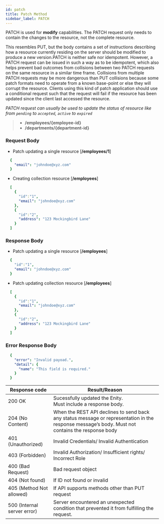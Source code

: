 ```yaml
---
id: patch
title: Patch Method
sidebar_label: PATCH
---
```


PATCH is used for **modify** capabilities. The PATCH request only needs to contain the changes to the resource, not the complete resource.

This resembles PUT, but the body contains a set of instructions describing how a resource currently residing on the server should be modified to produce a new version.PATCH is neither safe nor idempotent. However, a PATCH request can be issued in such a way as to be idempotent, which also helps prevent bad outcomes from collisions between two PATCH requests on the same resource in a similar time frame. Collisions from multiple PATCH requests may be more dangerous than PUT collisions because some patch formats need to operate from a known base-point or else they will corrupt the resource. Clients using this kind of patch application should use a conditional request such that the request will fail if the resource has been updated since the client last accessed the resource.

*PATCH request can usually be used to update the status of resource like from `pending` to `accepted`, `active`  to `expired`*

> * **/employees/{employee-id}**
> * **/departments/{department-id}**

### Request Body

* Patch updating a single resource [**/employees/1**]

```yaml
  {
    "email": "johndoe@xyz.com"
  }
 ```

* Creating collection resource [**/employees**]

```yaml
  [
    {
      "id":"1",
      "email": "johndoe@xyz.com"
    },
    {
      "id":"2",
      "address": "123 Mockingbird Lane"
    }
  ]
```

### Response Body

* Patch updating a single resource [**/employees**]

```yaml
  {
    "id":"1",
    "email": "johndoe@xyz.com"
  }
 ```

* Patch updating collection resource [**/employees**]

```yaml
  [
    {
      "id":"1",
      "email": "johndoe@xyz.com"
    },
    {
      "id":"2",
      "address": "123 Mockingbird Lane"
    }
  ]
```

### Error Response Body

```yaml
  {
    "error": "Invalid payoad.",
    "detail": {
      "name": "This field is required."
    }
  }

```

|  Response code            |  Result/Reason |
|---------------------------|------------------------------|
|200 OK                     | Sucessfully updated the Enity. <br/> Must include a response body. |
|204 (No Content)           | When the REST API declines to send back any status message or representation in the response message’s body. Must not contains the response body|
|401 (Unauthorized)         | Invalid Credentials/ Invalid Authentication |
|403 (Forbidden)            | Invalid Authorization/ Insufficient rights/ Incorrect Role |
|400 (Bad Request)          | Bad request object | validation error |
|404 (Not found)            |  If ID not found or invalid|
|405 (Method Not allowed)   | If API supports methods other than PUT request |
|500 (Internal server error)| Server encountered an unexpected condition that prevented it from fulfilling the request.|

